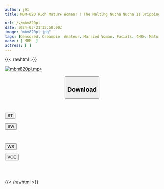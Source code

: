 ```yaml
---
author: j91
title: MBM-820 Rich Mature Woman! ! The Melting Nucha Nucha Is Dripping With Serious Juice Sauce! Screaming Copulation With An Aunt Who Loves Sex! 20 Real Special 4 Hours 7

url: /v/mbm820pl
date: 2024-03-21T15:50:00Z
image: "mbm820pl.jpg"
tags: [Censored, Creampie, Amateur, Married Woman, Facials, 4HR+, Mature Woman	]
maker: [ MBM  ]
actress: [ ]
---
```



{{< rawhtml >}}

<div class="video" data-videoid="jlzxGrkkDeTz8bM">
    <a href="javascript:;">
        <img src="/v/mbm820pl/mbm820pl.jpg" width="WIDTH" height="HEIGHT" alt="mbm820pl.mp4" loading="lazy">
    </a>
</div>

<script type="text/javascript" src="https://j91.asia/asset/on-demand-st.js"></script>

<br>
  <link rel="stylesheet" href="https://j91.asia/asset/bs5.css">
  
  <center>
  <button class="btn btn-primary" type="button" data-bs-toggle="collapse" data-bs-target=".multi-collapse" aria-expanded="false" aria-controls="multiCollapseExample1 multiCollapseExample2"><h2>Download</h2></button></center>
</p>
<div class="row">
  <div class="col">
    <div class="collapse multi-collapse" id="multiCollapseExample1">
      <div class="card card-body">
	      	      <br>
<div class="buttons">  
<p><a href="https://streamtape.to/v/jlzxGrkkDeTz8bM" target="_blank"><button class="btn-hover color-3"><i class="fa fa-download"></i> ST</button></a></p>
<p><a href="https://asnwish.com/e0dwdwoqmh98" target="_blank"><button class="btn-hover color-2"><i class="fa fa-download"></i> SW</button></a></p></div>
    </div>
  </div>
</div>
  <div class="col">
    <div class="collapse multi-collapse" id="multiCollapseExample2">
      <div class="card card-body">
	      <br>
<div class="buttons">
<p><a href="https://wolfstream.tv/ezwfn4588e68"><button class="btn-hover color-9"><i class="fa fa-download"></i> WS</button></a></p>
<p><a href="https://voe.sx/z24q7sygqmkt"><button class="btn-hover color-8"><i class="fa fa-download"></i> VOE</button></a></p></div>
<br><br>
      </div>
    </div>
  </div>
</div>

{{< /rawhtml >}}